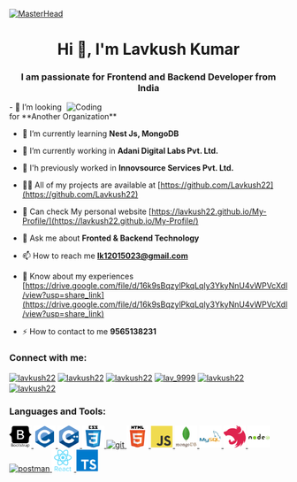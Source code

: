 [![MasterHead](https://visme.co/blog/wp-content/uploads/2020/03/animation-software-header-wide.gif)](https://github.com/Lavkush22/Lavkush22)
<h1 align="center">Hi 👋, I'm Lavkush Kumar</h1>
<h3 align="center">I am passionate for Frontend and Backend Developer from India</h3>
<img align="right" alt="Coding" width="400" src="https://img.freepik.com/premium-vector/man-working-computer-cartoon-vector-illustration-people-technology-concept-isolated-vector-flat-cartoon-style_138676-2024.jpg">
- 🤝 I’m looking for **Another Organization**

- 🌱 I’m currently learning **Nest Js, MongoDB**

- 🔭 I’m currently working in **Adani Digital Labs Pvt. Ltd.**

- 👯 I'h previously worked in **Innovsource Services Pvt. Ltd.**

- 👨‍💻 All of my projects are available at [https://github.com/Lavkush22](https://github.com/Lavkush22)

- 📝 Can check My personal website [https://lavkush22.github.io/My-Profile/](https://lavkush22.github.io/My-Profile/)

- 💬 Ask me about **Fronted & Backend Technology**

- 📫 How to reach me **lk12015023@gmail.com**

- 📄 Know about my experiences [https://drive.google.com/file/d/16k9sBqzylPkqLqly3YkyNnU4vWPVcXdl/view?usp=share_link](https://drive.google.com/file/d/16k9sBqzylPkqLqly3YkyNnU4vWPVcXdl/view?usp=share_link)

- ⚡ How to contact to me **9565138231**

<h3 align="left">Connect with me:</h3>
<p align="left">
<a href="https://twitter.com/lavkush22" target="blank"><img align="center" src="https://raw.githubusercontent.com/rahuldkjain/github-profile-readme-generator/master/src/images/icons/Social/twitter.svg" alt="lavkush22" height="30" width="40" /></a>
<a href="https://linkedin.com/in/lavkush22" target="blank"><img align="center" src="https://raw.githubusercontent.com/rahuldkjain/github-profile-readme-generator/master/src/images/icons/Social/linked-in-alt.svg" alt="lavkush22" height="30" width="40" /></a>
<a href="https://stackoverflow.com/users/lavkush22" target="blank"><img align="center" src="https://raw.githubusercontent.com/rahuldkjain/github-profile-readme-generator/master/src/images/icons/Social/stack-overflow.svg" alt="lavkush22" height="30" width="40" /></a>
<a href="https://instagram.com/lav_9999" target="blank"><img align="center" src="https://raw.githubusercontent.com/rahuldkjain/github-profile-readme-generator/master/src/images/icons/Social/instagram.svg" alt="lav_9999" height="30" width="40" /></a>
<a href="https://www.hackerrank.com/lavkush22" target="blank"><img align="center" src="https://raw.githubusercontent.com/rahuldkjain/github-profile-readme-generator/master/src/images/icons/Social/hackerrank.svg" alt="lavkush22" height="30" width="40" /></a>
<a href="https://www.leetcode.com/lavkush22" target="blank"><img align="center" src="https://raw.githubusercontent.com/rahuldkjain/github-profile-readme-generator/master/src/images/icons/Social/leet-code.svg" alt="lavkush22" height="30" width="40" /></a>
</p>

<h3 align="left">Languages and Tools:</h3>
<p align="left"> <a href="https://getbootstrap.com" target="_blank" rel="noreferrer"> <img src="https://raw.githubusercontent.com/devicons/devicon/master/icons/bootstrap/bootstrap-plain-wordmark.svg" alt="bootstrap" width="40" height="40"/> </a> <a href="https://www.cprogramming.com/" target="_blank" rel="noreferrer"> <img src="https://raw.githubusercontent.com/devicons/devicon/master/icons/c/c-original.svg" alt="c" width="40" height="40"/> </a> <a href="https://www.w3schools.com/cpp/" target="_blank" rel="noreferrer"> <img src="https://raw.githubusercontent.com/devicons/devicon/master/icons/cplusplus/cplusplus-original.svg" alt="cplusplus" width="40" height="40"/> </a> <a href="https://www.w3schools.com/css/" target="_blank" rel="noreferrer"> <img src="https://raw.githubusercontent.com/devicons/devicon/master/icons/css3/css3-original-wordmark.svg" alt="css3" width="40" height="40"/> </a> <a href="https://git-scm.com/" target="_blank" rel="noreferrer"> <img src="https://www.vectorlogo.zone/logos/git-scm/git-scm-icon.svg" alt="git" width="40" height="40"/> </a> <a href="https://www.w3.org/html/" target="_blank" rel="noreferrer"> <img src="https://raw.githubusercontent.com/devicons/devicon/master/icons/html5/html5-original-wordmark.svg" alt="html5" width="40" height="40"/> </a> <a href="https://developer.mozilla.org/en-US/docs/Web/JavaScript" target="_blank" rel="noreferrer"> <img src="https://raw.githubusercontent.com/devicons/devicon/master/icons/javascript/javascript-original.svg" alt="javascript" width="40" height="40"/> </a> <a href="https://www.mongodb.com/" target="_blank" rel="noreferrer"> <img src="https://raw.githubusercontent.com/devicons/devicon/master/icons/mongodb/mongodb-original-wordmark.svg" alt="mongodb" width="40" height="40"/> </a> <a href="https://www.mysql.com/" target="_blank" rel="noreferrer"> <img src="https://raw.githubusercontent.com/devicons/devicon/master/icons/mysql/mysql-original-wordmark.svg" alt="mysql" width="40" height="40"/> </a> <a href="https://nestjs.com/" target="_blank" rel="noreferrer"> <img src="https://raw.githubusercontent.com/devicons/devicon/master/icons/nestjs/nestjs-plain.svg" alt="nestjs" width="40" height="40"/> </a> <a href="https://nodejs.org" target="_blank" rel="noreferrer"> <img src="https://raw.githubusercontent.com/devicons/devicon/master/icons/nodejs/nodejs-original-wordmark.svg" alt="nodejs" width="40" height="40"/> </a> <a href="https://postman.com" target="_blank" rel="noreferrer"> <img src="https://www.vectorlogo.zone/logos/getpostman/getpostman-icon.svg" alt="postman" width="40" height="40"/> </a> <a href="https://reactjs.org/" target="_blank" rel="noreferrer"> <img src="https://raw.githubusercontent.com/devicons/devicon/master/icons/react/react-original-wordmark.svg" alt="react" width="40" height="40"/> </a> <a href="https://www.typescriptlang.org/" target="_blank" rel="noreferrer"> <img src="https://raw.githubusercontent.com/devicons/devicon/master/icons/typescript/typescript-original.svg" alt="typescript" width="40" height="40"/> </a> </p>

